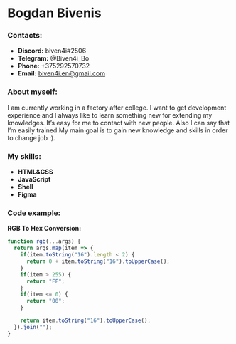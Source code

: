 # Bogdan Bivenis

### Contacts:
- **Discord:** biven4i#2506
- **Telegram:** @Biven4i_Bo
- **Phone:** +375292570732
- **Email:** biven4i.en@gmail.com

### About myself:
I am currently working in a factory after college. I want to get development experience and I always like to learn something new for extending my knowledges. It’s easy for me to contact with new people. Also I can say that I’m easily trained.My main goal is to gain new knowledge and skills in order to change job :).

### My skills:
- **HTML&CSS**
- **JavaScript**
- **Shell**
- **Figma**

### Code example:

**RGB To Hex Conversion:**

``` JavaScript
function rgb(...args) {
  return args.map(item => {
    if(item.toString("16").length < 2) {
      return 0 + item.toString("16").toUpperCase();
    }
    if(item > 255) {
      return "FF";
    }
    if(item <= 0) {
      return "00";
    }

    return item.toString("16").toUpperCase();
  }).join("");
}
```